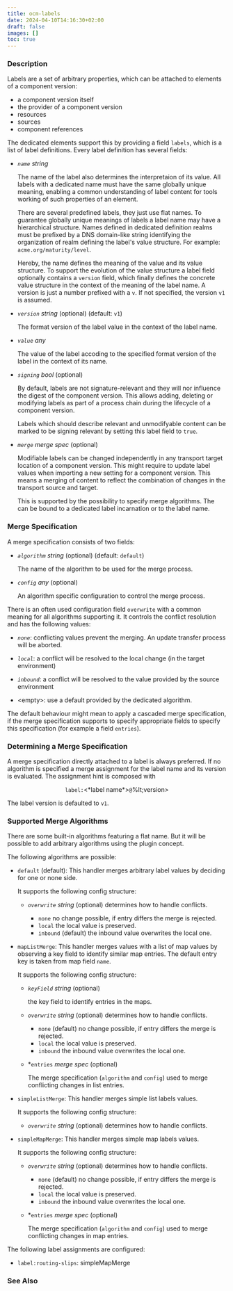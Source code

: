 ```yaml
---
title: ocm-labels
date: 2024-04-10T14:16:30+02:00
draft: false
images: []
toc: true
---
```

### Description


Labels are a set of arbitrary properties, which can be attached to elements
of a component version:
- a component version itself
- the provider of a component version
- resources
- sources
- component references

The dedicated elements support this by providing a field <code>labels</code>,
which is a list of label definitions. Every label definition has several fields:

- *<code>name</code>* *string* 

  The name of the label also determines the interpretaion of its value. All labels
  with a dedicated name must have the same globally unique meaning, enabling a
  common understanding of label content for tools working of such properties of an
  element.

  There are several predefined labels, they just use flat names. To guarantee
  globally unique meanings of labels a label name may have a hierarchical
  structure. Names defined in dedicated definition realms must be prefixed by
  a DNS domain-like string identifying the organization of realm defining the
  label's value structure. For example: <code>acme.org/maturity/level</code>.

  Hereby, the name defines the meaning of the value and its value structure.
  To support the evolution of the value structure a label field optionally
  contains a <code>version</code> field, which finally defines the concrete
  value structure in the context of the meaning of the label name. A version
  is just a number prefixed with a <code>v</code>. If not specified, the
  version <code>v1</code> is assumed.

- *<code>version</code>* *string* (optional) (default: <code>v1</code>)

  The format version of the label value in the context of the label name.

- *<code>value</code>* *any*

  The value of the label accoding to the specified format version of the
  label in the context of its name.

- *<code>signing</code>* *bool* (optional)

  By default, labels are not signature-relevant and they will nor influence the
  digest of the component version. This allows adding, deleting or modifying
  labels as part of a process chain during the lifecycle of a component version.

  Labels which should describe relevant and unmodifyable content can be marked
  to be signing relevant by setting this label field to <code>true</code>.

- *<code>merge</code>* *merge spec* (optional)
  
  Modifiable labels can be changed independently in any transport target
  location of a component version. This might require to update label values
  when importing a new setting for a component version. This means a merging
  of content to reflect the combination of changes in the transport source and
  target.

  This is supported by the possibility to specify merge algorithms.
  The can be bound to a dedicated label incarnation or to the label name.

### Merge Specification

A merge specification consists of two fields:

- *<code>algorithm</code>* *string* (optional) (default: <code>default</code>)

  The name of the algorithm to be used for the merge process.

- *<code>config</code>* *any* (optional)

  An algorithm specific configuration to control the merge process.

There is an often used configuration field <code>overwrite</code> with a common
meaning for all algorithms supporting it. It controls the conflict resolution
and has the following values:

- *<code>none</code>*: conflicting values prevent the merging. An update
  transfer process will be aborted.

- *<code>local</code>*: a conflict will be resolved to the local change
  (in the target environment)

- *<code>inbound</code>*: a conflict will be resolved to the value provided
  by the source environment

- &lt;empty>: use a default provided by the dedicated algorithm.

The default behaviour might mean to apply a cascaded merge specification, if
the merge specification supports to specify appropriate fields to specify
this specification (for example a field <code>entries</code>).

### Determining a Merge Specification

A merge specification directly attached to a label is always preferred.
If no algorithm is specified a merge assignment for the label name and
its version is evaluated. The assignment hint is composed with

<center>
 <code>label:</code>&lt;*label name*><code>@</code>%lt;version>
</center>

The label version is defaulted to <code>v1</code>.

### Supported Merge Algorithms

There are some built-in algorithms featuring a flat name. But it will be
possible to add arbitrary algorithms using the plugin concept. 

The following algorithms are possible:
  - <code>default</code> (default): This handler merges arbitrary label values by deciding for
    one or none side.
    
    It supports the following config structure:
    - *<code>overwrite</code>* *string* (optional) determines how to handle conflicts.
    
      - <code>none</code> no change possible, if entry differs the merge is rejected.
      - <code>local</code> the local value is preserved.
      - <code>inbound</code> (default) the inbound value overwrites the local one.
    

  - <code>mapListMerge</code>: This handler merges values with a list of map values by observing a key field
    to identify similar map entries.
    The default entry key is taken from map field <code>name</code>.
    
    It supports the following config structure:
    - *<code>keyField</code>* *string* (optional)
    
      the key field to identify entries in the maps.
    
    - *<code>overwrite</code>* *string* (optional) determines how to handle conflicts.
    
      - <code>none</code> (default) no change possible, if entry differs the merge is rejected.
      - <code>local</code> the local value is preserved.
      - <code>inbound</code> the inbound value overwrites the local one.
    
    - *<code>entries</code> *merge spec* (optional)
    
      The merge specification (<code>algorithm</code> and <code>config</code>) used to merge conflicting
      changes in list entries.
    

  - <code>simpleListMerge</code>: This handler merges simple list labels values.
    
    It supports the following config structure:
    - *<code>overwrite</code>* *string* (optional) determines how to handle conflicts.
    
    

  - <code>simpleMapMerge</code>: This handler merges simple map labels values.
    
    It supports the following config structure:
    - *<code>overwrite</code>* *string* (optional) determines how to handle conflicts.
    
      - <code>none</code> (default) no change possible, if entry differs the merge is rejected.
      - <code>local</code> the local value is preserved.
      - <code>inbound</code> the inbound value overwrites the local one.
    
    - *<code>entries</code> *merge spec* (optional)
    
      The merge specification (<code>algorithm</code> and <code>config</code>) used to merge conflicting
      changes in map entries.
    



The following label assignments are configured:
  - <code>label:routing-slips</code>: simpleMapMerge


### See Also


